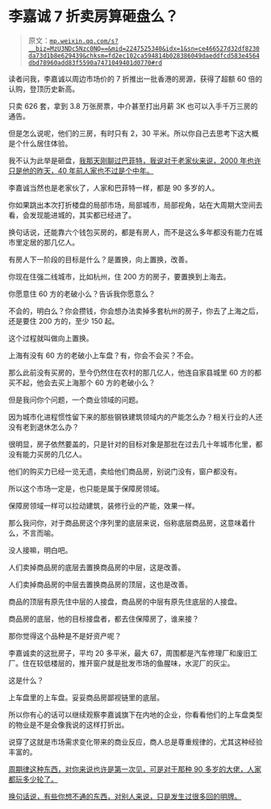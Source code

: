 # 李嘉诚 7 折卖房算砸盘么？

> 原文：[`mp.weixin.qq.com/s?__biz=MzU3NDc5Nzc0NQ==&mid=2247525340&idx=1&sn=ce466527d32df8230da73d1b8e629439&chksm=fd2ec102ca594814b028386049daeddfcd583e4564dbd78960add83f5590a7471049401d0770#rd`](http://mp.weixin.qq.com/s?__biz=MzU3NDc5Nzc0NQ==&mid=2247525340&idx=1&sn=ce466527d32df8230da73d1b8e629439&chksm=fd2ec102ca594814b028386049daeddfcd583e4564dbd78960add83f5590a7471049401d0770#rd)

读者问我，李嘉诚以周边市场价的 7 折推出一批香港的房源，获得了超额 60 倍的认购，登顶历史新高。

只卖 626 套，拿到 3.8 万张房票，中介甚至打出月薪 3K 也可以入手千万三房的通告。

但是怎么说呢，他们的三房，有时只有 2，30 平米。所以你自己去思考下这大概是个什么居住体验。

我不认为此举是砸盘，[我那天刚聊过巴菲特，我说对于老家伙来说，2000 年也许只是他的昨天，40 年前人家也不过是个中年。](http://mp.weixin.qq.com/s?__biz=MzkwMzQ1MzczOQ==&mid=2247484001&idx=1&sn=1acc164b00cad51f2dbf39f8b376661b&chksm=c0974f25f7e0c633d28d9e8c26bd3f8fe4595878d2e51b1285efcc44b0ed2e9bfc3a7ebd76c8&scene=21#wechat_redirect)

李嘉诚当然也是老家伙了，人家和巴菲特一样，都是 90 多岁的人。

你如果跳出本次打折楼盘的局部市场，局部城市，局部视角，站在大周期大空间去看，会发现能进城的，其实都已经进了。

换句话说，还能靠六个钱包买房的，都是有房人，而不是这么多年都没有能力在城市里定居的那几亿人。

有房人下一阶段的目标是什么？是置换，向上置换，改善。

你现在住强二线城市，比如杭州，住 200 方的房子，要置换到上海去。

你愿意住 60 方的老破小么？告诉我你愿意么？

不会的，明白么？你会攒钱，你会想办法卖掉多套杭州的房子，你去了上海之后，还是要住 200 方的，至少 150 起。

这个过程就叫做向上置换。

上海有没有 60 方的老破小上车盘？有，你会不会买？不会。

那么此前没有买房的，至今仍然住在农村的那几亿人，他连自家县城里 60 方的都买不起，他会去买上海那个 60 方的老破小么？

但是我问你个问题，一个商业领域的问题。

因为城市化进程惯性留下来的那些钢铁建筑领域内的产能怎么办？相关行业的人还没有老到退休怎么办？

很明显，房子依然要盖的，只是针对的目标对象是那批在过去几十年城市化里，都没有能力买房的几亿人。

他们的购买力已经一览无遗，卖给他们商品房，别说门没有，窗户都没有。

所以这个市场一定是，也只能是属于保障房领域。

保障房领域一样可以拉动建筑，装修行业的产能，效果一样。

那么我问你，对于商品房这个序列里的底层来说，俗称底层商品房，这意味着什么，不言而喻。

没人接嘛，明白吧。

人们卖掉商品房的底层去置换商品房的中层，这是改善。

人们卖掉商品房的中层去置换商品房的顶层，这也是改善。

商品的顶层有原先住中层的人接盘，商品房的中层有原先住底层的人接盘。

商品房的底层，他的目标接盘者，都去住保障房了，谁来接？

那你觉得这个品种是不是好资产呢？

李嘉诚卖的这批房子，平均 20 多平米，最大 67，周围都是汽车修理厂和废旧工厂。住在较低楼层的，推开窗户就是批发市场的鱼腥味，水泥厂的灰尘。

这是什么？

上车盘里的上车盘。妥妥商品房鄙视链里的底层。

所以你有心的话可以继续观察李嘉诚旗下在内地的企业，你看看他们的上车盘类型的物业是不是会像我说的这样打折出。

说穿了这就是市场需求变化带来的商业反应，商人总是尊重规律的，尤其这种经验丰富的。

[周期律这种东西，对你来说也许是第一次见，可是对于那种 90 多岁的大佬，人家都玩多少轮了。](http://mp.weixin.qq.com/s?__biz=MzkwMzQ1MzczOQ==&mid=2247484001&idx=1&sn=1acc164b00cad51f2dbf39f8b376661b&chksm=c0974f25f7e0c633d28d9e8c26bd3f8fe4595878d2e51b1285efcc44b0ed2e9bfc3a7ebd76c8&scene=21#wechat_redirect) 

[换句话说，有些你想不通的东西，对别人来说，只是发生过很多回的明牌。](http://mp.weixin.qq.com/s?__biz=MzkwMzQ1MzczOQ==&mid=2247484001&idx=1&sn=1acc164b00cad51f2dbf39f8b376661b&chksm=c0974f25f7e0c633d28d9e8c26bd3f8fe4595878d2e51b1285efcc44b0ed2e9bfc3a7ebd76c8&scene=21#wechat_redirect)